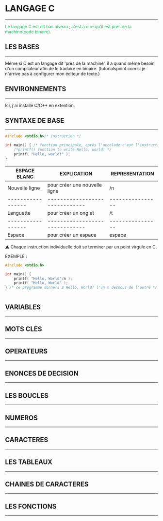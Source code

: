 # LANGAGE C
____________

<span style="color: #26B260">Le langage C est dit bas niveau ; c'est à dire qu'il est près de la machine(code binaire).</span>

## LES BASES
___________
Même si C est un langage dit 'près de la machine', il a quand même besoin d'un compilateur afin de le traduire en binaire.
(tutorialspoint.com si je n'arrive pas à configurer mon éditeur de texte.)
## ENVIRONNEMENTS
________________

Ici, j'ai installé C/C++ en extention.

## SYNTAXE DE BASE
_________________
````C
#include <stdio.h>/* instruction */

int main() { /* fonction principale, après l'accolade c'est l'instruction du programme */
    /*printf() function to write Hello, world! */
    printf( "Hello, world!" );
}
````

| ESPACE BLANC    | EXPLICATION                  | REPRESENTATION |
|-----------------|------------------------------|----------------|
| Nouvelle ligne  | pour créer une nouvelle ligne| /n             |
|-----------------|------------------------------|----------------|
| Languette       | pour créer un onglet         | /t             |
|-----------------|------------------------------|----------------|
| Espace          | pour créer un espace         | espace         |

▲ Chaque instruction individuelle doit se terminer par un point virgule en C.

EXEMPLE :

```C
#include <stdio.h>

int main() {
    printf( "Hello, World"/n );
    printf( "Hello, World" );
} /* ce programme donnera 2 Hello, World! l'un n dessous de l'autre */
```
```C

```
## VARIABLES
___________

## MOTS CLES
___________

## OPERATEURS
____________

## ENONCES DE DECISION
_____________________

## LES BOUCLES
_____________

## NUMEROS
_________

## CARACTERES
____________

## LES TABLEAUX
______________

## CHAINES DE CARACTERES
_______________________

## LES FONCTIONS
_______________
